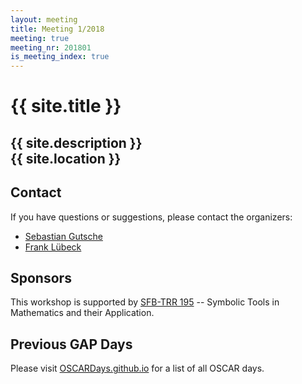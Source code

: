 ```yaml
---
layout: meeting
title: Meeting 1/2018
meeting: true
meeting_nr: 201801
is_meeting_index: true
---
```


# {{ site.title }}

## {{ site.description }}<br> {{ site.location }}

## <a name="contact"></a> Contact

If you have questions or suggestions, please contact the organizers:

* [Sebastian Gutsche](mailto:gutsche@mathematik.uni-siegen.de)
* [Frank Lübeck](mailto:Frank.Luebeck@Math.RWTH-Aachen.De)

## Sponsors

This workshop is supported by [SFB-TRR 195](https://www.computeralgebra.de/sfb/) -- Symbolic Tools in Mathematics and their Application.

## Previous GAP Days

Please visit [OSCARDays.github.io](https://OSCARDays.github.io) for a list of all OSCAR days.
